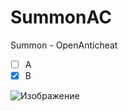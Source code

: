 # SummonAC
Summon - OpenAnticheat

- [ ] A
- [X] B

![Изображение](https://upload.wikimedia.org/wikipedia/commons/thumb/4/48/Markdown-mark.svg/1920px-Markdown-mark.svg.png "Логотип Markdown")
